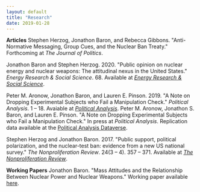 ```yaml
---
layout: default
title: "Research"
date: 2019-01-28
---
```


**Articles**
Stephen Herzog, Jonathon Baron, and Rebecca Gibbons. "Anti-Normative Messaging, Group Cues, and the Nuclear Ban Treaty." Forthcoming at *The Journal of Politics*.

Jonathon Baron and Stephen Herzog. 2020. "Public opinion on nuclear energy and nuclear weapons: The attitudinal nexus in the United States." *Energy Research & Social Science*. 68. Available at [*Energy Research & Social Science*](https://doi.org/10.1016/j.erss.2020.101567).

Peter M. Aronow, Jonathon Baron, and Lauren E. Pinson. 2019. "A Note on Dropping Experimental Subjects who Fail a Manipulation Check." *Political Analysis*. 1 &ndash; 18. Avaiable at [*Political Analysis*](https://doi.org/10.1017/pan.2019.5).
Peter M. Aronow, Jonathon S. Baron, and Lauren E. Pinson. "A Note on Dropping Experimental Subjects who Fail a Manipulation Check." In press at *Political Analysis*. Replication data available at the [Political Analysis Dataverse](https://dataverse.harvard.edu/dataset.xhtml?persistentId=doi:10.7910/DVN/GXXYMH).

Stephen Herzog and Jonathon Baron. 2017. "Public support, political polarization, and the nuclear-test ban: evidence from a new US national survey." *The Nonproliferation Review*. 24(3 &ndash; 4). 357 &ndash; 371. Available at [*The Nonproliferation Review*](http://www.tandfonline.com/doi/full/10.1080/10736700.2018.1429884).

**Working Papers**
Jonathon Baron. "Mass Attitudes and the Relationship Between Nuclear Power and Nuclear Weapons." Working paper available [here](/research/baron_mass_attitudes_and_the_relationship_between_nuclear_power_and_nuclear_weapons.pdf).
